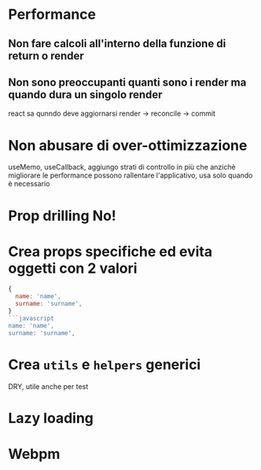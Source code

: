 # Performance

## Non fare calcoli all'interno della funzione di return o render

## Non sono preoccupanti quanti sono i render ma quando dura un singolo render
react sa qunndo deve aggiornarsi
render -> reconcile -> commit

# Non abusare di over-ottimizzazione
useMemo, useCallback, aggiungo strati di controllo in più che anzichè migliorare le performance
possono rallentare l'applicativo, usa solo quando è necessario

# Prop drilling No!


# Crea props specifiche ed evita oggetti con 2 valori
```javascript
{
  name: 'name',
  surname: 'surname',
}
```javascript
name: 'name',
surname: 'surname',
  ```

# Crea `utils` e `helpers` generici 
DRY, utile anche per test


# Lazy loading


# Webpm

